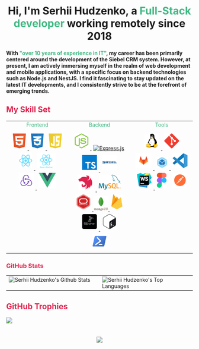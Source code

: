 # <div align="center">Hi, I'm Serhii Hudzenko, a <span style="color:#41b883;">Full-Stack developer</span> working remotely since 2018 </div>

#### <div  align="left">With <span style="color:#41b883;">"over 10 years of experience in IT"</span>, my career has been primarily centered around the development of the Siebel CRM system. However, at present, I am actively immersing myself in the realm of web development and mobile applications, with a specific focus on backend technologies such as Node.js and NestJS. I find it fascinating to stay updated on the latest IT developments, and I consistently strive to be at the forefront of emerging trends.

## <span style="color:#e0234e;">My Skill Set</span>

<table><tr><td valign="top" width="33%" align="center">

<div style="color: #41b883; margin-bottom: 10px;" align="center" color=" #41b883">Frontend</div>
<div>
<a href="https://en.wikipedia.org/wiki/HTML5" target="_blank"><img style="margin: 5px" src="./img/frontend/html5.svg" alt="HTML5" height="40" />
</a>
<a href="https://www.w3schools.com/css/" target="_blank"><img style="margin: 5px" src="./img/frontend/css3.svg" alt="CSS3" height="40" />
</a>
<a href="https://www.javascript.com/" target="_blank"><img style="margin: 5px" src="./img/frontend/javascript.svg" alt="JavaScript" height="40" />
</a>
<a href="https://reactjs.org/" target="_blank"><img style="margin: 5px" src="./img/frontend/react.svg" alt="React" height="40" />
</a>
<a href="https://reactnative.dev/" target="_blank"><img style="margin: 5px" src="./img/frontend/react-native.svg" alt="React Native" height="40" />
</a>
<a href="https://redux.js.org/" target="_blank"><img style="margin: 5px" src="./img/frontend/redux.svg" alt="Redux" height="40" />
</a>
<a href="https://vuejs.org/" target="_blank"><img style="margin: 5px" src="./img/frontend/vue.svg" alt="Vue.js" height="40" />
</a>
</div>

</td><td valign="top" width="33%" align="center">
<div style="color: #41b883; margin-bottom: 10px;" align="center">Backend</div>
<div>
<div align="center">
<a href="https://nodejs.org/" target="_blank"><img style="margin: 5px" src="./img/backend/nodejs.svg" alt="Node.js" height="40" />
</a>
<a href="https://expressjs.com/" target="_blank"><img style="margin: 5px" src="https://profilinator.rishav.dev/skills-assets/express-original-wordmark.svg" alt="Express.js" height="40" />
</a>
<a href="https://www.typescriptlang.org/" target="_blank"><img style="margin: 5px" src="./img/backend/typescript.svg" alt="TypeScript" height="40" />
</a>
<a href="https://www.oracle.com/cx/siebel/" target="_blank"><img style="margin: 5px" src="./img/backend/siebel.svg" alt="Siebel CRM" height="40" />
</a>
<a href="https://nestjs.com/" target="_blank"><img style="margin: 5px" src="./img/backend/nestjs.svg" alt="NestJS" height="40" />
</a>
<a href="https://www.mysql.com/" target="_blank"><img style="margin: 5px" src="./img/backend/db/mysql.svg" alt="MySQL" height="40" />
</a>
<a href="https://www.oracle.com/in/index.html" target="_blank"><img style="margin: 5px" src="./img/backend/db/oracle-db.svg" alt="Oracle" height="40" />
</a>
<a href="https://www.mongodb.com/" target="_blank"><img style="margin: 105pxpx" src="./img/backend/db/mongodb.svg" alt="MongoDB" height="40" />
</a>
<a href="https://firebase.google.com/" target="_blank"><img style="margin: 5px" src="./img/backend/db/firebase.svg" alt="Firebase" height="40" />
</a>
<a href="https://www.microsoft.com/en-us/sql-server/" target="_blank"><img style="margin: 5px" src="./img/backend/db/mssql.png" alt="MSSql" height="40" />
</a>
<a href="https://www.gnu.org/software/bash/" target="_blank"><img style="margin: 5px" src="./img/backend/bash.svg" alt="Bash" height="40" />
</a>
<a href="https://learn.microsoft.com/en-us/powershell/" target="_blank"><img style="margin: 5px" src="./img/backend/powershell.png" alt="Powershell" height="40" />
</a>
</div>

</td><td valign="top" width="33%" align="center">
<div style="color: #41b883; margin-bottom: 10px;" align="center">Tools</div>
<div>
<div align="center">
<a href="https://www.linux.org/" target="_blank"><img style="margin: 5px" src="./img/devops/os/linux.svg" alt="Linux" height="40" />
</a>
<a href="https://github.com/" target="_blank"><img style="margin: 5px" src="./img/devops/tools/github.svg" alt="Git" height="40" />
</a>
<a href="https://about.gitlab.com/" target="_blank"><img style="margin: 5px" src="./img/devops/tools/gitlab.svg" alt="GitLab" height="40" />
</a>
<a href="https://webpack.js.org/" target="_blank"><img style="margin: 5px" src="./img/devops/tools/webpack.svg" alt="Webpack" height="30" />
</a>
<a href="https://code.visualstudio.com/" target="_blank"><img style="margin: 5px" src="./img/devops/tools/vscode.svg" alt="VS Code" height="40" />
</a>
<a href="https://www.jetbrains.com/webstorm/" target="_blank"><img style="margin: 5px" src="./img/devops/tools/webshtorm.svg" alt="Webstorm" height="40" />
</a>
<a href="https://www.figma.com/community/" target="_blank"><img style="margin: 5px" src="./img/frontend/figma.svg" alt="Figma" height="40" /></a>
<a href="https://www.postman.com/" target="_blank"><img style="margin: 5px" src="./img/frontend/postman.svg" alt="Postman" height="40" />
</a>
</div>

</td></tr></table>

<!-- Instuction to modify charts https://github.com/anuraghazra/github-readme-stats?tab=readme-ov-file#customization -->

### <span style="color:#e0234e;">GitHub Stats</span>

<table align="center" width="100%"><tr><td valign="top" width="50%" align="center>
<a href="https://github.com/gudzsv" height="100%">
<img  alt="Serhii Hudzenko's Github Stats" src="https://github-readme-stats.vercel.app/api?username=gudzsv&title_color=e0234e&text_bold=true&text_color=33a9dc&show_icons=true&icon_color=e0234e&ring_color=e0234e&bg_color=0d1117&hide_border=true&border_radius=6&border_color=30363d"/>
</a>
</td><td valign="top" width="50%" align="center>
<a href="https://github.com/gudzsv" height="100%">
<img alt="Serhii Hudzenko's Top Languages" src="https://github-readme-stats.vercel.app/api/top-langs/?username=gudzsv&langs_count=8&count_private=true&layout=compact&title_color=e0234e&text_bold=false&text_color=33a9dc&bg_color=0d1117&hide_border=true&border_radius=6&border_color=30363d" />
</a>
</td></tr></table>

<!-- <b>Note:</b> Top languages is only a metric of the languages my public code consists of and doesn't reflect experience or skill level.-->

## <span style="color:#e0234e;">GitHub Trophies</span>

![](https://github-profile-trophy.vercel.app/?username=gudzsv&theme=radical&no-frame=false&no-bg=true&margin-w=4)

<br/>
<div align="center">
<img src="https://komarev.com/ghpvc/?username=gudzsv&&style=flat-square" align="center" />
</div>

<!--
**gudzsv/gudzsv** is a ✨ _special_ ✨ repository because its `README.md` (this file) appears on your GitHub profile.

Here are some ideas to get you started:

- 🔭 I’m currently working on ...
- 🌱 I’m currently learning ...
- 👯 I’m looking to collaborate on ...
- 🤔 I’m looking for help with ...
- 💬 Ask me about ...
- 📫 How to reach me: ...
- 😄 Pronouns: ...
- ⚡ Fun fact: ...
-->
